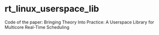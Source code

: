 # rt_linux_userspace_lib
Code of the paper: Bringing Theory Into Practice: A Userspace Library for Multicore Real-Time Scheduling
